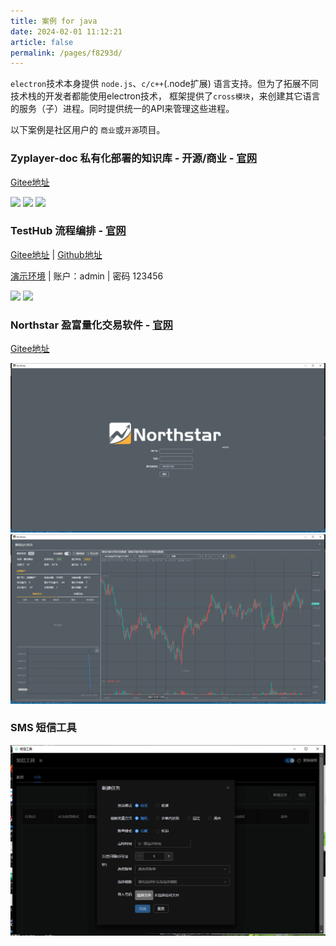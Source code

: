 ```yaml
---
title: 案例 for java
date: 2024-02-01 11:12:21
article: false
permalink: /pages/f8293d/
---
```


`electron`技术本身提供 `node.js`、`c/c++`(.node扩展) 语言支持。但为了拓展不同技术栈的开发者都能使用electron技术，
框架提供了`cross模块`，来创建其它语言的服务（子）进程。同时提供统一的API来管理这些进程。

以下案例是社区用户的 `商业`或`开源`项目。

### Zyplayer-doc 私有化部署的知识库 - 开源/商业 - [官网](http://doc.zyplayer.com/#/integrate/zyplayer-doc?utm=electron-egg)

[Gitee地址](http://doc.zyplayer.com/#/integrate/zyplayer-doc?utm=electron-egg)

![](https://img01.kaka996.com/ee/images/ee-v3/zydoc/zy-p3.png)
![](https://img01.kaka996.com/ee/images/ee-v3/zydoc/zy-p2.png)
![](https://img01.kaka996.com/ee/images/ee-v3/zydoc/zy-p1.png)

###  TestHub 流程编排 - [官网](http://nsrule.com/?from=electron-egg)

[Gitee地址](https://gitee.com/dromara/TestHub/?from=electron-egg) | [Github地址](https://github.com/dromara/TestHub/?from=electron-egg)

[演示环境](http://testhub.nsrule.com:11018/#/) | 账户：admin | 密码 123456

![](https://img01.kaka996.com/ee/images/ee-v3/testhub/testhub-p1.png)
![](https://img01.kaka996.com/ee/images/ee-v3/testhub/testhub-p2.png)

###  Northstar 盈富量化交易软件 - [官网](https://www.quantit.tech/?from=electron-egg)

[Gitee地址](https://gitee.com/dromara/northstar/?from=electron-egg)

![d8b3c88f70d2142ff981b54584fa9da.png](/img/electron-egg/showcase/p4.png)
![2690e140e20fa39cc76a2e070c4f107.png](/img/electron-egg/showcase/p3.png)

###  SMS 短信工具
![d8b3c88f70d2142ff981b54584fa9da.png](/img/electron-egg/showcase/sms-p1.png)

